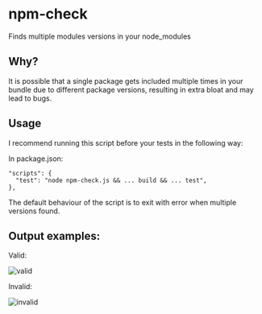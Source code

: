 # npm-check

Finds multiple modules versions in your node_modules

## Why?
It is possible that a single package gets included multiple times in your bundle due to different package versions, resulting in extra bloat and may lead to bugs.

## Usage 
I recommend running this script before your tests in the following way:

In package.json:
```
"scripts": {
  "test": "node npm-check.js && ... build && ... test",
},
```

The default behaviour of the script is to exit with error when multiple versions found.

## Output examples:
Valid:

![valid](https://cloud.githubusercontent.com/assets/5019994/24069225/694b1082-0bab-11e7-8332-a6f7177c2475.png)

Invalid:

![invalid](https://cloud.githubusercontent.com/assets/5019994/24069132/3adea076-0ba9-11e7-99e5-d154d420867f.png)
